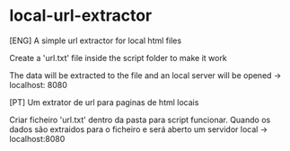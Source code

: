 # local-url-extractor
[ENG]
A simple url extractor for local html files

Create a 'url.txt' file inside the script folder to make it work

The data will be extracted to the file and an local server will be opened -> localhost: 8080

[PT]
Um extrator de url para paginas de html locais

Criar ficheiro 'url.txt' dentro da pasta para script funcionar.
Quando os dados são extraidos para o ficheiro e será aberto um servidor local -> localhost:8080
